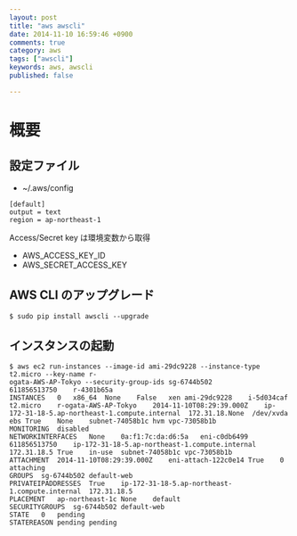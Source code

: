 ```yaml
---
layout: post
title: "aws awscli"
date: 2014-11-10 16:59:46 +0900
comments: true
category: aws
tags: ["awscli"]
keywords: aws, awscli
published: false

---
```


概要
====


設定ファイル
----

* ~/.aws/config

```
[default]
output = text
region = ap-northeast-1
```

Access/Secret key は環境変数から取得

* AWS_ACCESS_KEY_ID
* AWS_SECRET_ACCESS_KEY


AWS CLI のアップグレード
----

```
$ sudo pip install awscli --upgrade
```


インスタンスの起動
----


```
$ aws ec2 run-instances --image-id ami-29dc9228 --instance-type t2.micro --key-name r-
ogata-AWS-AP-Tokyo --security-group-ids sg-6744b502
611856513750	r-4301b65a
INSTANCES	0	x86_64	None	False	xen	ami-29dc9228	i-5d034caf	t2.micro	r-ogata-AWS-AP-Tokyo	2014-11-10T08:29:39.000Z	ip-172-31-18-5.ap-northeast-1.compute.internal	172.31.18.None	/dev/xvda	ebs	True	None	subnet-74058b1c	hvm	vpc-73058b1b
MONITORING	disabled
NETWORKINTERFACES	None	0a:f1:7c:da:d6:5a	eni-c0db6499	611856513750	ip-172-31-18-5.ap-northeast-1.compute.internal	172.31.18.5	True	in-use	subnet-74058b1c	vpc-73058b1b
ATTACHMENT	2014-11-10T08:29:39.000Z	eni-attach-122c0e14	True	0	attaching
GROUPS	sg-6744b502	default-web
PRIVATEIPADDRESSES	True	ip-172-31-18-5.ap-northeast-1.compute.internal	172.31.18.5
PLACEMENT	ap-northeast-1c	None	default
SECURITYGROUPS	sg-6744b502	default-web
STATE	0	pending
STATEREASON	pending	pending
```